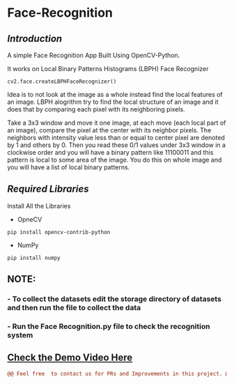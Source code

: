 # Face-Recognition

## *Introduction*

A simple Face Recognition App Built Using OpenCV-Python.

It works on Local Binary Patterns Histograms (LBPH) Face Recognizer
```
cv2.face.createLBPHFaceRecognizer()

```
Idea is to not look at the image as a whole instead find the local features of an image. LBPH alogrithm try to find the local structure of an image and it does that by comparing each pixel with its neighboring pixels.

Take a 3x3 window and move it one image, at each move (each local part of an image), compare the pixel at the center with its neighbor pixels. The neighbors with intensity value less than or equal to center pixel are denoted by 1 and others by 0. Then you read these 0/1 values under 3x3 window in a clockwise order and you will have a binary pattern like 11100011 and this pattern is local to some area of the image. You do this on whole image and you will have a list of local binary patterns.

## *Required Libraries*

Install All the Libraries
- OpneCV
```
pip install opencv-contrib-python
```
- NumPy
```
pip install numpy
```
## **NOTE:**

### - To collect the datasets edit the storage directory of datasets and then run the file to collect the data

### - Run the Face Recognition.py file to check the recognition system




## [Check the Demo Video Here](youtube.com)

```diff
@@ Feel free  to contact us for PRs and Improvements in this project. @@ 


